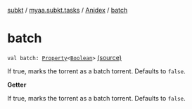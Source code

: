 [subkt](../../index.md) / [myaa.subkt.tasks](../index.md) / [Anidex](index.md) / [batch](./batch.md)

# batch

`val batch: `[`Property`](https://docs.gradle.org/current/javadoc/org/gradle/api/provider/Property.html)`<`[`Boolean`](https://kotlinlang.org/api/latest/jvm/stdlib/kotlin/-boolean/index.html)`>` [(source)](https://github.com/Myaamori/SubKt/blob/0.1.19/src/main/kotlin/myaa/subkt/tasks/tasks.kt#L1177)

If true, marks the torrent as a batch torrent.
Defaults to `false`.

**Getter**

If true, marks the torrent as a batch torrent.
Defaults to `false`.

